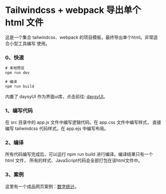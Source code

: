 # Tailwindcss + webpack 导出单个 html 文件

这是一个集合 tailwindcss、webpack 的项目模板，最终导出单个html。非常适合小型工具编写
使用。

### 0、快速

```cmd
# 本地预览
npm run dev

# 编译
npm run build
```

内置了 daysyUI 作为界面ui库，点击前往: [daysyUI](https://daisyui.com/components/)。


### 1、编写代码

在 src 目录中的 app.js 文件中编写逻辑代码。在 app.css 文件中编写样式， 直接编写
tailwindcss 代码样式。在 app.ejs 中编写布局。

### 2、编译

所有代码编写完成后，可以运行 npm run build 进行编译。编译结果只有一个 html 文件，
所有的样式、JavaScript代码会全部打包在该html文件中。


### 3、案例

这里有一个成品网页案例：[数字统计](https://test.microanswer.cn/NumberShowTime.html)。
